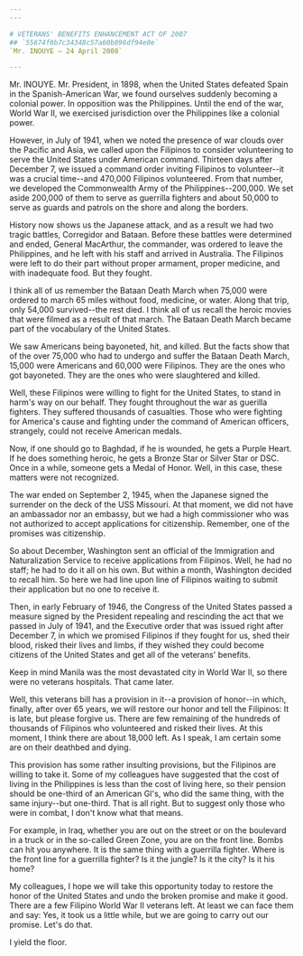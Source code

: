 ```yaml
---
---

# VETERANS' BENEFITS ENHANCEMENT ACT OF 2007
## `55674f0b7c34348c57a60b896df94e0e`
`Mr. INOUYE — 24 April 2008`

---
```



Mr. INOUYE. Mr. President, in 1898, when the United States defeated 
Spain in the Spanish-American War, we found ourselves suddenly becoming 
a colonial power. In opposition was the Philippines. Until the end of 
the war, World War II, we exercised jurisdiction over the Philippines 
like a colonial power.

However, in July of 1941, when we noted the presence of war clouds 
over the Pacific and Asia, we called upon the Filipinos to consider 
volunteering to serve the United States under American command. 
Thirteen days after December 7, we issued a command order inviting 
Filipinos to volunteer--it was a crucial time--and 470,000 Filipinos 
volunteered. From that number, we developed the Commonwealth Army of 
the Philippines--200,000. We set aside 200,000 of them to serve as 
guerrilla fighters and about 50,000 to serve as guards and patrols on 
the shore and along the borders.

History now shows us the Japanese attack, and as a result we had two 
tragic battles, Corregidor and Bataan. Before these battles were 
determined and ended, General MacArthur, the commander, was ordered to 
leave the Philippines, and he left with his staff and arrived in 
Australia. The Filipinos were left to do their part without proper 
armament, proper medicine, and with inadequate food. But they fought.

I think all of us remember the Bataan Death March when 75,000 were 
ordered to march 65 miles without food, medicine, or water. Along that 
trip, only 54,000 survived--the rest died. I think all of us recall the 
heroic movies that were filmed as a result of that march. The Bataan 
Death March became part of the vocabulary of the United States.

We saw Americans being bayoneted, hit, and killed. But the facts show 
that of the over 75,000 who had to undergo and suffer the Bataan Death 
March, 15,000 were Americans and 60,000 were Filipinos. They are the 
ones who got bayoneted. They are the ones who were slaughtered and 
killed.

Well, these Filipinos were willing to fight for the United States, to 
stand in harm's way on our behalf. They fought throughout the war as 
guerilla fighters. They suffered thousands of casualties. Those who 
were fighting for America's cause and fighting under the command of 
American officers, strangely, could not receive American medals.

Now, if one should go to Baghdad, if he is wounded, he gets a Purple 
Heart. If he does something heroic, he gets a Bronze Star or Silver 
Star or DSC. Once in a while, someone gets a Medal of Honor. Well, in 
this case, these matters were not recognized.

The war ended on September 2, 1945, when the Japanese signed the 
surrender on the deck of the USS Missouri. At that moment, we did not 
have an ambassador nor an embassy, but we had a high commissioner who 
was not authorized to accept applications for citizenship. Remember, 
one of the promises was citizenship.

So about December, Washington sent an official of the Immigration and 
Naturalization Service to receive applications from Filipinos. Well, he 
had no staff; he had to do it all on his own. But within a month, 
Washington decided to recall him. So here we had line upon line of 
Filipinos waiting to submit their application but no one to receive it.

Then, in early February of 1946, the Congress of the United States 
passed a measure signed by the President repealing and rescinding the 
act that we passed in July of 1941, and the Executive order that was 
issued right after December 7, in which we promised Filipinos if they 
fought for us, shed their blood, risked their lives and limbs, if they 
wished they could become citizens of the United States and get all of 
the veterans' benefits.

Keep in mind Manila was the most devastated city in World War II, so 
there were no veterans hospitals. That came later.

Well, this veterans bill has a provision in it--a provision of 
honor--in which, finally, after over 65 years, we will restore our 
honor and tell the Filipinos: It is late, but please forgive us. There 
are few remaining of the hundreds of thousands of Filipinos who 
volunteered and risked their lives. At this moment, I think there are 
about 18,000 left. As I speak, I am certain some are on their deathbed 
and dying.

This provision has some rather insulting provisions, but the 
Filipinos are willing to take it. Some of my colleagues have suggested 
that the cost of living in the Philippines is less than the cost of 
living here, so their pension should be one-third of an American GI's, 
who did the same thing, with the same injury--but one-third. That is 
all right. But to suggest only those who were in combat, I don't know 
what that means.

For example, in Iraq, whether you are out on the street or on the 
boulevard in a truck or in the so-called Green Zone, you are on the 
front line. Bombs can hit you anywhere. It is the same thing with a 
guerrilla fighter. Where is the front line for a guerrilla fighter? Is 
it the jungle? Is it the city? Is it his home?

My colleagues, I hope we will take this opportunity today to restore 
the honor of the United States and undo the broken promise and make it 
good. There are a few Filipino World War II veterans left. At least we 
can face them and say: Yes, it took us a little while, but we are going 
to carry out our promise. Let's do that.

I yield the floor.